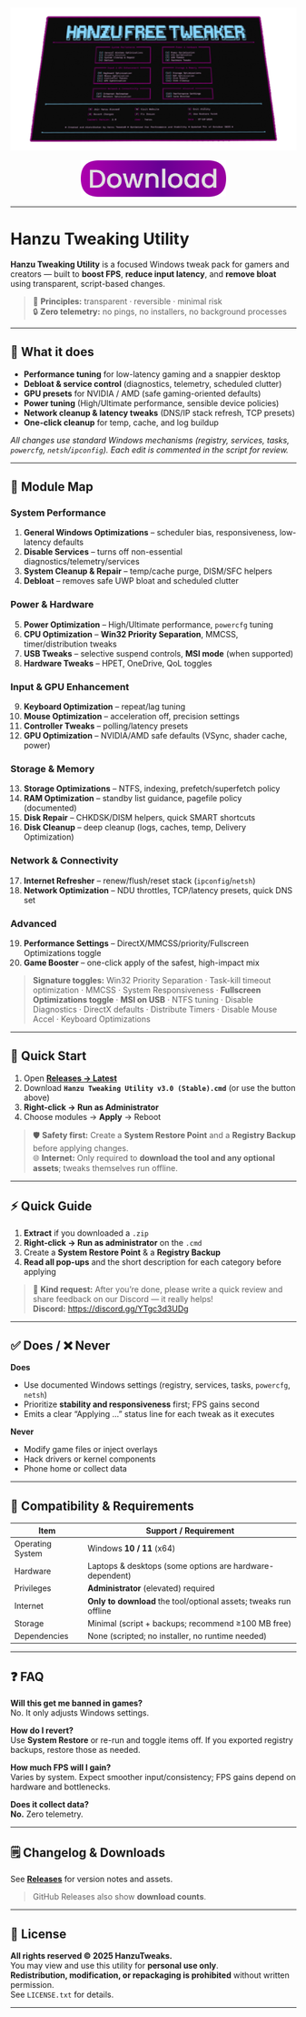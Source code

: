 <p align="center">
  <img src="https://raw.githubusercontent.com/hanzutweaks/utility/main/images/showcase.png" alt="Hanzu Tweaking Utility showcase">
</p>

<p align="center">
  <a href="https://github.com/hanzutweaks/utility/releases/download/v2.0/Hanzu.Tweaking.Utility.v2.0.zip" target="_blank" rel="noopener">
    <img src="https://raw.githubusercontent.com/hanzutweaks/utility/main/images/download_button.png" alt="Download Hanzu Tweaking Utility v2.0 (Stable)">
  </a>
</p>

---

# Hanzu Tweaking Utility

**Hanzu Tweaking Utility** is a focused Windows tweak pack for gamers and creators — built to **boost FPS**, **reduce input latency**, and **remove bloat** using transparent, script-based changes.

> 🧠 **Principles:** transparent · reversible · minimal risk  
> 🔒 **Zero telemetry:** no pings, no installers, no background processes

---

## 🎯 What it does

- **Performance tuning** for low-latency gaming and a snappier desktop  
- **Debloat & service control** (diagnostics, telemetry, scheduled clutter)  
- **GPU presets** for NVIDIA / AMD (safe gaming-oriented defaults)  
- **Power tuning** (High/Ultimate performance, sensible device policies)  
- **Network cleanup & latency tweaks** (DNS/IP stack refresh, TCP presets)  
- **One-click cleanup** for temp, cache, and log buildup  

_All changes use standard Windows mechanisms (registry, services, tasks, `powercfg`, `netsh`/`ipconfig`). Each edit is commented in the script for review._

---

## 🧭 Module Map

### System Performance
1) **General Windows Optimizations** – scheduler bias, responsiveness, low-latency defaults  
2) **Disable Services** – turns off non-essential diagnostics/telemetry/services  
3) **System Cleanup & Repair** – temp/cache purge, DISM/SFC helpers  
4) **Debloat** – removes safe UWP bloat and scheduled clutter

### Power & Hardware
5) **Power Optimization** – High/Ultimate performance, `powercfg` tuning  
6) **CPU Optimization** – **Win32 Priority Separation**, MMCSS, timer/distribution tweaks  
7) **USB Tweaks** – selective suspend controls, **MSI mode** (when supported)  
8) **Hardware Tweaks** – HPET, OneDrive, QoL toggles

### Input & GPU Enhancement
9) **Keyboard Optimization** – repeat/lag tuning  
10) **Mouse Optimization** – acceleration off, precision settings  
11) **Controller Tweaks** – polling/latency presets  
12) **GPU Optimization** – NVIDIA/AMD safe defaults (VSync, shader cache, power)

### Storage & Memory
13) **Storage Optimizations** – NTFS, indexing, prefetch/superfetch policy  
14) **RAM Optimization** – standby list guidance, pagefile policy (documented)  
15) **Disk Repair** – CHKDSK/DISM helpers, quick SMART shortcuts  
16) **Disk Cleanup** – deep cleanup (logs, caches, temp, Delivery Optimization)

### Network & Connectivity
17) **Internet Refresher** – renew/flush/reset stack (`ipconfig`/`netsh`)  
18) **Network Optimization** – NDU throttles, TCP/latency presets, quick DNS set

### Advanced
19) **Performance Settings** – DirectX/MMCSS/priority/Fullscreen Optimizations toggle  
20) **Game Booster** – one-click apply of the safest, high-impact mix

> **Signature toggles:** Win32 Priority Separation · Task-kill timeout optimization · MMCSS · System Responsiveness · **Fullscreen Optimizations toggle** · **MSI on USB** · NTFS tuning · Disable Diagnostics · DirectX defaults · Distribute Timers · Disable Mouse Accel · Keyboard Optimizations

---

## 🚀 Quick Start

1. Open **[Releases → Latest](https://github.com/hanzutweaks/utility/releases/latest)**  
2. Download **`Hanzu Tweaking Utility v3.0 (Stable).cmd`** (or use the button above)  
3. **Right-click → Run as Administrator**  
4. Choose modules → **Apply** → Reboot

> 🛡️ **Safety first:** Create a **System Restore Point** and a **Registry Backup** before applying changes.  
> 🌐 **Internet:** Only required to **download the tool and any optional assets**; tweaks themselves run offline.

---

## ⚡ Quick Guide

1) **Extract** if you downloaded a `.zip`  
2) **Right-click → Run as administrator** on the `.cmd`  
3) Create a **System Restore Point** & a **Registry Backup**  
4) **Read all pop-ups** and the short description for each category before applying

> 💬 **Kind request:**
> After you’re done, please write a quick review and share feedback on our Discord — it really helps!  
> **Discord:** https://discord.gg/YTgc3d3UDg

---

## ✅ Does / ❌ Never

**Does**
- Use documented Windows settings (registry, services, tasks, `powercfg`, `netsh`)  
- Prioritize **stability and responsiveness** first; FPS gains second  
- Emits a clear “Applying …” status line for each tweak as it executes

**Never**
- Modify game files or inject overlays  
- Hack drivers or kernel components  
- Phone home or collect data

---

## 🧩 Compatibility & Requirements

| Item                | Support / Requirement                              |
|---------------------|-----------------------------------------------------|
| Operating System    | Windows **10 / 11** (x64)                           |
| Hardware            | Laptops & desktops (some options are hardware-dependent) |
| Privileges          | **Administrator** (elevated) required               |
| Internet            | **Only to download** the tool/optional assets; tweaks run offline |
| Storage             | Minimal (script + backups; recommend ≥100 MB free)  |
| Dependencies        | None (scripted; no installer, no runtime needed)    |

---

## ❓ FAQ

**Will this get me banned in games?**  
No. It only adjusts Windows settings.

**How do I revert?**  
Use **System Restore** or re-run and toggle items off. If you exported registry backups, restore those as needed.

**How much FPS will I gain?**  
Varies by system. Expect smoother input/consistency; FPS gains depend on hardware and bottlenecks.

**Does it collect data?**  
**No.** Zero telemetry.

---

## 🗒️ Changelog & Downloads

See **[Releases](https://github.com/hanzutweaks/utility/releases)** for version notes and assets.  
> GitHub Releases also show **download counts**.

---

## 📄 License

**All rights reserved © 2025 HanzuTweaks.**  
You may view and use this utility for **personal use only**.  
**Redistribution, modification, or repackaging is prohibited** without written permission.  
See `LICENSE.txt` for details.

---
